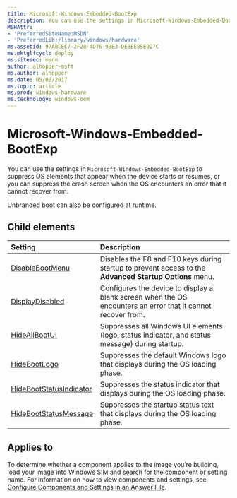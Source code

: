 ```yaml
---
title: Microsoft-Windows-Embedded-BootExp
description: You can use the settings in Microsoft-Windows-Embedded-BootExp to suppress OS elements that appear when the device starts or resumes, or you can suppress the crash screen when the OS encounters an error that it cannot recover from.
MSHAttr:
- 'PreferredSiteName:MSDN'
- 'PreferredLib:/library/windows/hardware'
ms.assetid: 97A8CEC7-2F28-4D76-9BE3-DEBEE85E027C
ms.mktglfcycl: deploy
ms.sitesec: msdn
author: alhopper-msft
ms.author: alhopper
ms.date: 05/02/2017
ms.topic: article
ms.prod: windows-hardware
ms.technology: windows-oem
---
```

# Microsoft-Windows-Embedded-BootExp

You can use the settings in `Microsoft-Windows-Embedded-BootExp` to suppress OS elements that appear when the device starts or resumes, or you can suppress the crash screen when the OS encounters an error that it cannot recover from.

Unbranded boot can also be configured at runtime.

## Child elements

| Setting                 | Description                                                                           |
|:------------------------|:--------------------------------------------------------------------------------------|
| [DisableBootMenu](microsoft-windows-embedded-bootexp-disablebootmenu.md) | Disables the F8 and F10 keys during startup to prevent access to the <strong>Advanced Startup Options</strong> menu. |
| [DisplayDisabled](microsoft-windows-embedded-bootexp-displaydisabled.md) | Configures the device to display a blank screen when the OS encounters an error that it cannot recover from. |
| [HideAllBootUI](microsoft-windows-embedded-bootexp-hideallbootui.md) | Suppresses all Windows UI elements (logo, status indicator, and status message) during startup. |
| [HideBootLogo](microsoft-windows-embedded-bootexp-hidebootlogo.md) | Suppresses the default Windows logo that displays during the OS loading phase. |
| [HideBootStatusIndicator](microsoft-windows-embedded-bootexp-hidebootstatusindicator.md) | Suppresses the status indicator that displays during the OS loading phase. |
| [HideBootStatusMessage](microsoft-windows-embedded-bootexp-hidebootstatusmessage.md) | Suppresses the startup status text that displays during the OS loading phase. |

## Applies to

To determine whether a component applies to the image you’re building, load your image into Windows SIM and search for the component or setting name. For information on how to view components and settings, see [Configure Components and Settings in an Answer File](https://docs.microsoft.com/en-us/windows-hardware/customize/desktop/wsim/configure-components-and-settings-in-an-answer-file).
